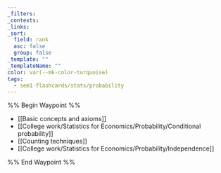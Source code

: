 ```yaml
---
_filters: 
_contexts: 
_links: 
_sort:
  field: rank
  asc: false
  group: false
_template: ""
_templateName: ""
color: var(--mk-color-turquoise)
tags:
  - sem1-flashcards/stats/probability
---
```

%% Begin Waypoint %%
- [[Basic concepts and axioms]]
- [[College work/Statistics for Economics/Probability/Conditional probability]]
- [[Counting techniques]]
- [[College work/Statistics for Economics/Probability/Independence]]

%% End Waypoint %%

